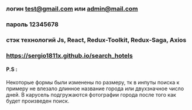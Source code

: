 ### логин test@gmail.com или admin@mail.com
### пароль 12345678

### стэк технологий Js, React, Redux-Toolkit, Redux-Saga, Axios

### https://sergio1811x.github.io/search_hotels

#### P.S : 
 Некоторые формы были изменены по размеру, тк в инпуты поиска к примеру не влезало длинное название города или двухзначное число дней. В карусель подгружаются фотографии города после того как будет произведен поиск. 
